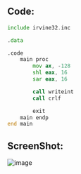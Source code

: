 ## Code:

```asm
include irvine32.inc

.data

.code
    main proc
        mov ax, -128
        shl eax, 16
        sar eax, 16

        call writeint
        call crlf

        exit
    main endp
end main
```

## ScreenShot:

![image](https://github.com/user-attachments/assets/3261c594-e77d-41cd-90be-36bc3ae434f9)
